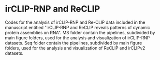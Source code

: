 # irCLIP-RNP and ReCLIP
Codes for the analysis of irCLIP-RNP and Re-CLIP data included in the manuscript entitled "irCLIP-RNP and ReCLIP reveals patterns of dynamic protein assemblies on RNA". MS folder contain the pipelines, subdivided by main figure folders, used for the analysis and visualization of irCLIP-RNP datasets. Seq folder contain the pipelines, subdivided by main figure folders, used for the analysis and visualization of ReCLIP and irCLIPv2 datasets. 
